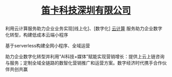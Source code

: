 # <p align="center"><font color="red">[笛卡科技深圳有限公司](http://www.dikait.com "官网")</font></p>

利用云计算服务助力企业业务实现[线上化]、[数字化]
[云计算](https://zh.wikipedia.org/wiki/%E9%9B%B2%E7%AB%AF%E9%81%8B%E7%AE%97 "云计算") 服务助力企业数字化转型，构建低成本云端小程序

基于serverless构建全网小程序、全域运营



助力企业数字化转型并利用“AI科技+媒体”赋能实现营销增长：提供上云上链咨询与服务；定制全域全链路的数智化营销推广和运营方案。数字经济时代携手合作伙伴共创共赢
